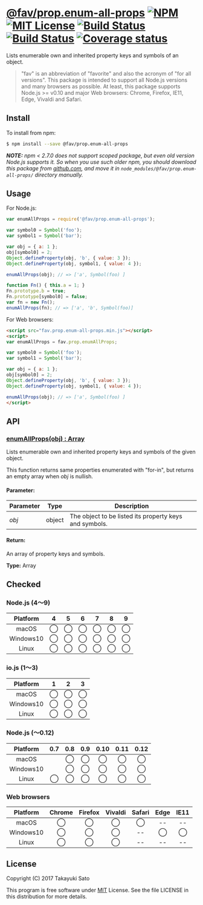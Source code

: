 # [@fav/prop.enum-all-props][repo-url] [![NPM][npm-img]][npm-url] [![MIT License][mit-img]][mit-url] [![Build Status][travis-img]][travis-url] [![Build Status][appveyor-img]][appveyor-url] [![Coverage status][coverage-img]][coverage-url]

Lists enumerable own and inherited property keys and symbols of an object.

> "fav" is an abbreviation of "favorite" and also the acronym of "for all versions".
> This package is intended to support all Node.js versions and many browsers as possible.
> At least, this package supports Node.js >= v0.10 and major Web browsers: Chrome, Firefox, IE11, Edge, Vivaldi and Safari.


## Install

To install from npm:

```sh
$ npm install --save @fav/prop.enum-all-props
```

***NOTE:*** *npm < 2.7.0 does not support scoped package, but even old version Node.js supports it. So when you use such older npm, you should download this package from [github.com][repo-url], and move it in `node_modules/@fav/prop.enum-all-props/` directory manually.*


## Usage

For Node.js:

```js
var enumAllProps = require('@fav/prop.enum-all-props');

var symbol0 = Symbol('foo');
var symbol1 = Symbol('bar');

var obj = { a: 1 };
obj[symbol0] = 2;
Object.defineProperty(obj, 'b', { value: 3 });
Object.defineProperty(obj, symbol1, { value: 4 });

enumAllProps(obj); // => ['a', Symbol(foo) ]

function Fn() { this.a = 1; }
Fn.prototype.b = true;
Fn.prototype[symbol0] = false;
var fn = new Fn();
enumAllProps(fn); // => ['a', 'b', Symbol(foo)]
```

For Web browsers:

```html
<script src="fav.prop.enum-all-props.min.js"></script>
<script>
var enumAllProps = fav.prop.enumAllProps;

var symbol0 = Symbol('foo');
var symbol1 = Symbol('bar');

var obj = { a: 1 };
obj[symbol0] = 2;
Object.defineProperty(obj, 'b', { value: 3 });
Object.defineProperty(obj, symbol1, { value: 4 });

enumAllProps(obj); // => ['a', Symbol(foo) ]
</script>
```


## API

### <u>enumAllProps(obj) : Array</u>

Lists enumerable own and inherited property keys and symbols of the given object.

This function returns same properties enumerated with "for-in", but returns an empty array when *obj* is nullish.

#### Parameter:

| Parameter |  Type  | Description                                            |
|-----------|:------:|--------------------------------------------------------|
| *obj*     | object | The object to be listed its property keys and symbols. |

#### Return:

An array of property keys and symbols.

**Type:** Array


## Checked                                                                      

### Node.js (4〜9)

| Platform  |   4    |   5    |   6    |   7    |   8    |   9    |
|:---------:|:------:|:------:|:------:|:------:|:------:|:------:|
| macOS     |&#x25ef;|&#x25ef;|&#x25ef;|&#x25ef;|&#x25ef;|&#x25ef;|
| Windows10 |&#x25ef;|&#x25ef;|&#x25ef;|&#x25ef;|&#x25ef;|&#x25ef;|
| Linux     |&#x25ef;|&#x25ef;|&#x25ef;|&#x25ef;|&#x25ef;|&#x25ef;|

### io.js (1〜3)

| Platform  |   1    |   2    |   3    |
|:---------:|:------:|:------:|:------:|
| macOS     |&#x25ef;|&#x25ef;|&#x25ef;|
| Windows10 |&#x25ef;|&#x25ef;|&#x25ef;|
| Linux     |&#x25ef;|&#x25ef;|&#x25ef;|

### Node.js (〜0.12)

| Platform  |  0.7   |  0.8   |  0.9   |  0.10  |  0.11  |  0.12  |
|:---------:|:------:|:------:|:------:|:------:|:------:|:------:|
| macOS     |        |&#x25ef;|&#x25ef;|&#x25ef;|&#x25ef;|&#x25ef;|
| Windows10 |        |&#x25ef;|&#x25ef;|&#x25ef;|&#x25ef;|&#x25ef;|
| Linux     |&#x25ef;|&#x25ef;|&#x25ef;|&#x25ef;|&#x25ef;|&#x25ef;|

### Web browsers

| Platform  | Chrome | Firefox | Vivaldi | Safari |  Edge  | IE11   |
|:---------:|:------:|:-------:|:-------:|:------:|:------:|:------:|
| macOS     |&#x25ef;|&#x25ef; |&#x25ef; |&#x25ef;|   --   |   --   |
| Windows10 |&#x25ef;|&#x25ef; |&#x25ef; |   --   |&#x25ef;|&#x25ef;|
| Linux     |&#x25ef;|&#x25ef; |&#x25ef; |   --   |   --   |   --   |


## License

Copyright (C) 2017 Takayuki Sato

This program is free software under [MIT][mit-url] License.
See the file LICENSE in this distribution for more details.

[repo-url]: https://github.com/sttk/fav-prop.enum-all-props/
[npm-img]: https://img.shields.io/badge/npm-v0.4.0-blue.svg
[npm-url]: https://www.npmjs.com/package/@fav/prop.enum-all-props
[mit-img]: https://img.shields.io/badge/license-MIT-green.svg
[mit-url]: https://opensource.org/licenses/MIT
[travis-img]: https://travis-ci.org/sttk/fav-prop.enum-all-props.svg?branch=master
[travis-url]: https://travis-ci.org/sttk/fav-prop.enum-all-props
[appveyor-img]: https://ci.appveyor.com/api/projects/status/github/sttk/fav-prop.enum-all-props?branch=master&svg=true
[appveyor-url]: https://ci.appveyor.com/project/sttk/fav-prop-enum-all-props
[coverage-img]: https://coveralls.io/repos/github/sttk/fav-prop.enum-all-props/badge.svg?branch=master
[coverage-url]: https://coveralls.io/github/sttk/fav-prop.enum-all-props?branch=master
